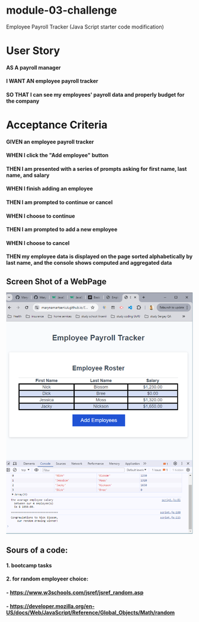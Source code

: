 # module-03-challenge
Employee Payroll Tracker (Java Script starter code modification)

# User Story
#### AS A payroll manager
#### I WANT AN employee payroll tracker
#### SO THAT I can see my employees' payroll data and properly budget for the company

# Acceptance Criteria
#### GIVEN an employee payroll tracker
#### WHEN I click the "Add employee" button
#### THEN I am presented with a series of prompts asking for first name, last name, and salary
#### WHEN I finish adding an employee
#### THEN I am prompted to continue or cancel
#### WHEN I choose to continue
#### THEN I am prompted to add a new employee
#### WHEN I choose to cancel
#### THEN my employee data is displayed on the page sorted alphabetically by last name, and the console shows computed and aggregated data

## Screen Shot of a WebPage
![WebPage as it looks like](https://github.com/MarynaMartseniuk/Employee-Payroll-Tracker-ch03/blob/main/website%20screen-shot.png)

## Sours of a code:
#### 1. bootcamp tasks
#### 2. for random employeer choice:
####    - https://www.w3schools.com/jsref/jsref_random.asp
####    - https://developer.mozilla.org/en-US/docs/Web/JavaScript/Reference/Global_Objects/Math/random
